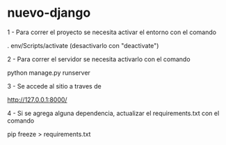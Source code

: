 # nuevo-django

1 - Para correr el proyecto se necesita activar el entorno con el comando

. env/Scripts/activate (desactivarlo con "deactivate")

2 - Para correr el servidor se necesita activarlo con el comando

python manage.py runserver

3 - Se accede al sitio a traves de

http://127.0.0.1:8000/

4 - Si se agrega alguna dependencia, actualizar el requirements.txt con el comando

pip freeze > requirements.txt